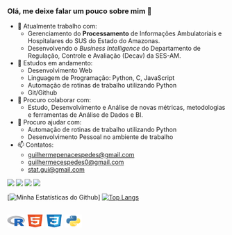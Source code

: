 ### Olá, me deixe falar um pouco sobre mim 👋

- 🔭 Atualmente trabalho com:
  - Gerenciamento do **Processamento** de Informações Ambulatoriais e Hospitalares do SUS do Estado do Amazonas.
  - Desenvolvendo o *Business Intelligence* do Departamento de Regulação, Controle e Avaliação (Decav) da SES-AM.
- 🌱 Estudos em andamento:
  - Desenvolvimento Web
  - Linguagem de Programação: Python, C, JavaScript
  - Automação de rotinas de trabalho utilizando Python
  - Git/Github
- 👯 Procuro colaborar com:
  - Estudo, Desenvolvimento e Análise de novas métricas, metodologias e ferramentas de Análise de Dados e BI.
- 🤔 Procuro ajudar com:
  - Automação de rotinas de trabalho utilizando Python
  - Desenvolvimento Pessoal no ambiente de trabalho
- 📫 Contatos:
  - guilhermepenacespedes@gmail.com
  - guilhermecespedes0@gmail.com
  - stat.gui@gmail.com

<div> 
  <a href="https://www.youtube.com/channel/" target="_blank"><img src="https://img.shields.io/badge/YouTube-FF0000?style=for-the-badge&logo=youtube&logoColor=white" target="_blank"></a>
  <!-- <a href="https://instagram.com/cespedesgp" target="_blank"><img src="https://img.shields.io/badge/-Instagram-%23E4405F?style=for-the-badge&logo=instagram&logoColor=white" target="_blank"></a> -->
  <!-- <a href="https://www.twitch.tv/rafaballerinii" target="_blank"><img src="https://img.shields.io/badge/Twitch-9146FF?style=for-the-badge&logo=twitch&logoColor=white" target="_blank"></a> -->
  <!-- <a href="https://discord.gg/wagxzStdcR" target="_blank"><img src="https://img.shields.io/badge/Discord-7289DA?style=for-the-badge&logo=discord&logoColor=white" target="_blank"></a> -->
  <a href = "mailto:guilhermepenacespedes@gmail.com"><img src="https://img.shields.io/badge/-Gmail-%23333?style=for-the-badge&logo=gmail&logoColor=white" target="_blank"></a>
  <a href="https://www.linkedin.com/in/cespedesgp" target="_blank"><img src="https://img.shields.io/badge/-LinkedIn-%230077B5?style=for-the-badge&logo=linkedin&logoColor=white" target="_blank"></a> 
  <a href="https://wa.me/5592981990510" target="_blank"><img src="https://img.shields.io/badge/WhatsApp-25D366?style=for-the-badge&logo=whatsapp&logoColor=white" target="_blank"></a> 
</div>



[![Minha Estatísticas do Github](https://github-readme-stats.vercel.app/api?username=cespedesgp&show_icons=true&theme=radical)]
[![Top Langs](https://github-readme-stats.vercel.app/api/top-langs/?username=cespedesgp&layout=compact&theme=radical)](https://github.com/cespedesgp/github-readme-stats)

<div style="display: inline_block"><br>
  <img align="center" alt="React" height="30" width="40" src="https://github.com/devicons/devicon/blob/master/icons/r/r-original.svg">
  <img align="center" alt="HTML" height="30" width="40" src="https://raw.githubusercontent.com/devicons/devicon/master/icons/html5/html5-original.svg">
  <img align="center" alt="CSS" height="30" width="40" src="https://raw.githubusercontent.com/devicons/devicon/master/icons/css3/css3-original.svg">
  <img align="center" alt="Python" height="30" width="40" src="https://raw.githubusercontent.com/devicons/devicon/master/icons/python/python-original.svg">
<!--   <img align="right" alt="Inserir da foto" height="150" style="border-radius:50px;" src="link_da_foto?width=676&height=676">
</div> -->
